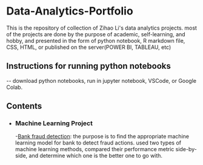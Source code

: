 # Data-Analytics-Portfolio
This is the repository of collection of Zihao Li's data analytics projects. most of the projects are done by the purpose of academic, self-learning, and hobby, and presented in the form of python notebook, R markdown file, CSS, HTML, or published on the server(POWER BI, TABLEAU, etc) 

## Instructions for running python notebooks
-- download python notebooks, run in jupyter notebook, VSCode, or Google Colab. 

## Contents

- ### Machine Learning Project

  -[Bank fraud detection](): the purpose is to find the appropriate machine learning model for bank to detect fraud actions. used two types of machine learning methods, compared their performance metric side-by-side, and determine which one is the better one to go with.

